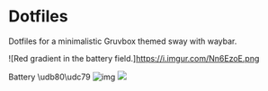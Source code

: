 # Dotfiles
Dotfiles for a minimalistic Gruvbox themed sway with waybar.

![Red gradient in the battery field.]https://i.imgur.com/Nn6EzoE.png

Battery \udb80\udc79
![img](https://i.imgur.com/s7naYgP.png)
![](https://i.imgur.com/8pXJvjP.png)
